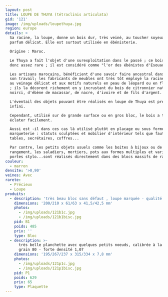 ```yaml
---
layout: post
title: LOUPE DE THUYA (tétraclinis articulata)
gid: '121'
image: /img/uploads/loupethuya.jpg
region: europe
details: >
  Sa racine, la loupe, donne un bois dur, très veiné, au toucher soyeux et au
  parfum délicat. Elle est surtout utilisée en ébénisterie. 

  Origine : Maroc.

  Le Thuya a fait l'objet d'une surexploitation dans le passé ; ce bois devient
  donc assez rare ; il est considéré comme "l'or des ébénistes d'Esouaouira.

  Les artisans marocains, bénéficient d'une savoir faire ancestral dans l'art de
  son travail; les fabricants de meubles ont très tôt employé la racine du Thuya
  au veinage délicat et aux motifs naturels en peau de léopard ou en flammèches
  ; ils la décorent richement en y incrustant du bois de citronnier naturel ou
  noirci, d'ébène de macassar, de nacre, d'ivoire et de fils d'argent. 

  L'éventail des objets pouvant être réalisés en loupe de Thuya est presque
  infini. 

  Cependant, utilisé sur de grande surface ou en gros bloc, le bois a tendance à
  éclater facilement. 

  Aussi est -il dans ces cas là utilisé plutôt en placage ou sous forme de
  marqueterie : statuts sculptées et mobilier d'intérieur tels que fauteuil,
  tables, secrétaires, coffres... 

  Par contre, les petits objets usuels comme les boites à bijoux ou de
  rangement, les saladiers, mortiers, pots aux formes multiples et variées,
  portes stylo...sont réalisés directement dans des blocs massifs de racine. 
couleur:
  - marron
densite: '>0,90'
veines: Avec
rarete:
  - Précieux
  - Loupe
produits:
  - description: 'très beau bloc sans défaut , loupe marquée - qualité A++ - densité 0,91'
    dimensions: '200/210 x 61/63 x 41,5/42,5 mm'
    photos:
      - /img/uploads/121b1c.jpg
      - /img/uploads/121b1bisc.jpg
    pid: B1
    poids: 485
    prix: ''
    type: Bloc
  - description: >-
      très belle planchette avec quelques petits noeuds, calibrée à la JET 22/44
      grain 80 - forte densité 1,07
    dimensions: '195/267/237 x 315/334 x 7,8 mm'
    photos:
      - /img/uploads/121p1c.jpg
      - /img/uploads/121p1bisc.jpg
    pid: P1
    poids: 629
    prix: 65
    type: Plaquette
---
```


